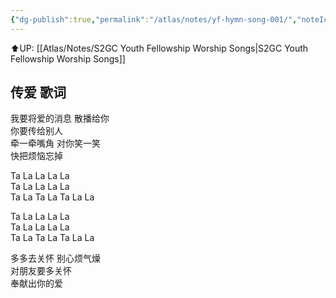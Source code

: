 ```yaml
---
{"dg-publish":true,"permalink":"/atlas/notes/yf-hymn-song-001/","noteIcon":""}
---
```


⬆️UP: [[Atlas/Notes/S2GC Youth Fellowship Worship Songs\|S2GC Youth Fellowship Worship Songs]]

## 传爱 歌词  
  
我要将爱的消息 散播给你  
你要传给别人  
牵一牵嘴角 对你笑一笑  
快把烦恼忘掉  
  
Ta La La La La  
Ta La La La La  
Ta La Ta La Ta La La  
  
Ta La La La La  
Ta La La La La  
Ta La Ta La Ta La La  
  
多多去关怀 别心烦气燥  
对朋友要多关怀  
奉献出你的爱